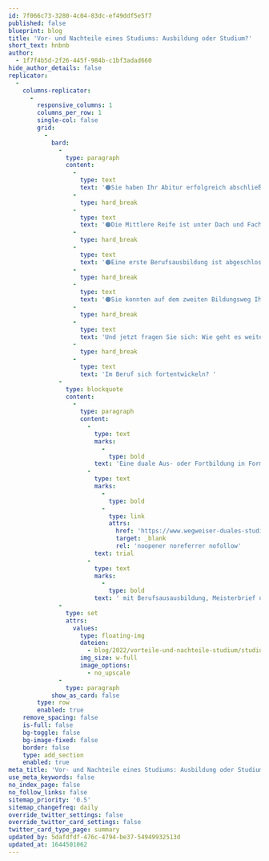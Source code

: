 ```yaml
---
id: 7f066c73-3280-4c04-83dc-ef49ddf5e5f7
published: false
blueprint: blog
title: 'Vor- und Nachteile eines Studiums: Ausbildung oder Studium?'
short_text: hnbnb
author:
  - 1f7f4b5d-2f26-445f-984b-c1bf3adad660
hide_author_details: false
replicator:
  -
    columns-replicator:
      -
        responsive_columns: 1
        columns_per_row: 1
        single-col: false
        grid:
          -
            bard:
              -
                type: paragraph
                content:
                  -
                    type: text
                    text: '🟠Sie haben Ihr Abitur erfolgreich abschließen können? '
                  -
                    type: hard_break
                  -
                    type: text
                    text: '🟠Die Mittlere Reife ist unter Dach und Fach? '
                  -
                    type: hard_break
                  -
                    type: text
                    text: '🟠Eine erste Berufsausbildung ist abgeschlossen? '
                  -
                    type: hard_break
                  -
                    type: text
                    text: '🟠Sie konnten auf dem zweiten Bildungsweg Ihre Fachhochschulreife nachholen? '
                  -
                    type: hard_break
                  -
                    type: text
                    text: 'Und jetzt fragen Sie sich: Wie geht es weiter? Studium? Was soll ich studieren? '
                  -
                    type: hard_break
                  -
                    type: text
                    text: 'Im Beruf sich fortentwickeln? '
              -
                type: blockquote
                content:
                  -
                    type: paragraph
                    content:
                      -
                        type: text
                        marks:
                          -
                            type: bold
                        text: 'Eine duale Aus- oder Fortbildung in Form eines dualen Studiums ausbildungsintegriert oder ein Vollzeitstudium machen? Oder sogar im Handwerk '
                      -
                        type: text
                        marks:
                          -
                            type: bold
                          -
                            type: link
                            attrs:
                              href: 'https://www.wegweiser-duales-studium.de/infos/triales-studium/'
                              target: _blank
                              rel: 'noopener noreferrer nofollow'
                        text: trial
                      -
                        type: text
                        marks:
                          -
                            type: bold
                        text: ' mit Berufsausausbildung, Meisterbrief und Studium studieren? Den Doktortitel anstreben? Keine einfache Entscheidung.'
              -
                type: set
                attrs:
                  values:
                    type: floating-img
                    dateien:
                      - blog/2022/vorteile-und-nachteile-studium/studium-oder-ausbildung.png
                    img_size: w-full
                    image_options:
                      - no_upscale
              -
                type: paragraph
            show_as_card: false
        type: row
        enabled: true
    remove_spacing: false
    is-full: false
    bg-toggle: false
    bg-image-fixed: false
    border: false
    type: add_section
    enabled: true
meta_title: 'Vor- und Nachteile eines Studiums: Ausbildung oder Studium?'
use_meta_keywords: false
no_index_page: false
no_follow_links: false
sitemap_priority: '0.5'
sitemap_changefreq: daily
override_twitter_settings: false
override_twitter_card_settings: false
twitter_card_type_page: summary
updated_by: 5dafdfdf-476c-4794-be37-54949932513d
updated_at: 1644501062
---
```

